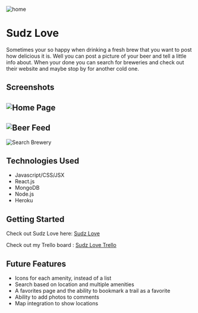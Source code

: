 ![home](main_app/static/img/homepage.png)

# Sudz Love
Sometimes your so happy when drinking a fresh brew that you want to post how delicious it is. Well you can post a picture of your beer and tell a little info about. 
When your done you can search for breweries and check out their website and maybe stop by for another cold one.

## Screenshots

![Home Page](main_app/static/img/trail_list.png)
---
![Beer Feed](main_app/static/img/add_trail.png)
---
![Search Brewery](main_app/static/img/trail_detail.png)

## Technologies Used
* Javascript/CSS/JSX
* React.js
* MongoDB
* Node.js
* Heroku


## Getting Started
Check out Sudz Love here: [Sudz Love]()

Check out my Trello board : [Sudz Love Trello]()



## Future Features
* Icons for each amenity, instead of a list
* Search based on location and multiple amenities
* A favorites page and the ability to bookmark a trail as a favorite
* Ability to add photos to comments 
* Map integration to show locations